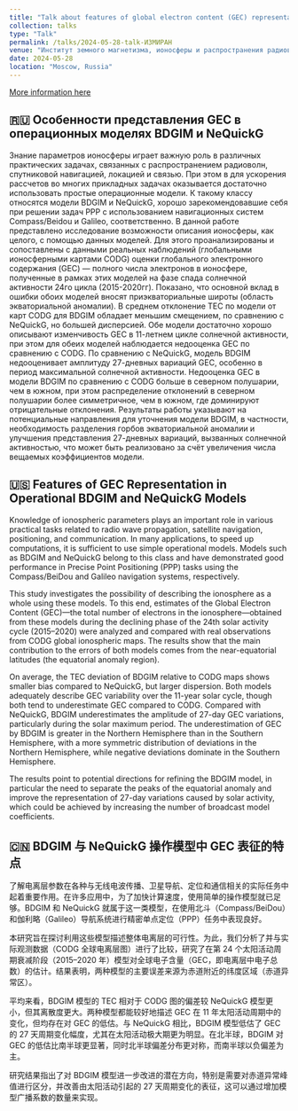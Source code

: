 ```yaml
---
title: "Talk about features of global electron content (GEC) representation in BDGIM and NeQuickG models"
collection: talks
type: "Talk"
permalink: /talks/2024-05-28-talk-ИЗМИРАН
venue: "Институт земного магнетизма, ионосферы и распространения радиоволн  им. Н.В. Пушкова"
date: 2024-05-28
location: "Moscow, Russia"
---
```


[More information here](https://forecast2024.izmiran.ru)

## 🇷🇺 Особенности представления GEC в операционных моделях BDGIM и NeQuickG

Знание параметров ионосферы играет важную роль в различных практических задачах, связанных с распространением радиоволн, спутниковой навигацией, локацией и связью. При этом в для ускорения рассчетов во многих прикладных задачах оказывается достаточно использовать простые операционные модели. К такому классу относятся модели BDGIM и NeQuickG, хорошо зарекомендовавшие себя при решении задач PPP с использованием навигационных систем Compass/Beidou и Galileo, соответственно.  В данной работе представлено исследование возможности описания ионосферы, как целого, с помощью данных моделей. Для этого проанализированы и сопоставлены с данными реальных наблюдений (глобальными ионосферными картами CODG) оценки глобального электронного содержания (GEC) — полного числа электронов в ионосфере, полученные в рамках этих моделей на фазе спада солнечной активности 24го цикла (2015-2020гг). Показано, что основной вклад в ошибки обоих моделей вносят приэкваториальные широты (область экваториальной аномалии). В среднем отклонение TEC по модели от карт CODG для BDGIM обладает меньшим смещением, по сравнению с NeQuickG, но большей дисперсией. Обе модели достаточно хорошо описывают изменчивость GEC в 11-летнем цикле солнечной активности, при этом для обеих моделей наблюдается недооценка GEC по сравнению с CODG. По сравнению с NeQuickG, модель BDGIM недооценивает амплитуду 27-дневных вариаций GEC, особенно в период максимальной солнечной активности. Недооценка GEC в модели BDGIM по сравнению с CODG больше в северном полушарии, чем в южном, при этом распределение отклонений в северном полушарии более симметричное, чем в южном, где доминируют отрицательные отклонения. Результаты работы указывают на потенциальные направления для уточнения модели BDGIM, в частности, необходимость разделения горбов экваториальной аномалии и улучшения представления 27-дневных вариаций, вызванных солнечной активностью, что может быть реализовано за счёт увеличения числа вещаемых коэффициентов модели. 

## 🇺🇸 Features of GEC Representation in Operational BDGIM and NeQuickG Models

Knowledge of ionospheric parameters plays an important role in various practical tasks related to radio wave propagation, satellite navigation, positioning, and communication. In many applications, to speed up computations, it is sufficient to use simple operational models. Models such as BDGIM and NeQuickG belong to this class and have demonstrated good performance in Precise Point Positioning (PPP) tasks using the Compass/BeiDou and Galileo navigation systems, respectively.

This study investigates the possibility of describing the ionosphere as a whole using these models. To this end, estimates of the Global Electron Content (GEC)—the total number of electrons in the ionosphere—obtained from these models during the declining phase of the 24th solar activity cycle (2015–2020) were analyzed and compared with real observations from CODG global ionospheric maps. The results show that the main contribution to the errors of both models comes from the near-equatorial latitudes (the equatorial anomaly region).

On average, the TEC deviation of BDGIM relative to CODG maps shows smaller bias compared to NeQuickG, but larger dispersion. Both models adequately describe GEC variability over the 11-year solar cycle, though both tend to underestimate GEC compared to CODG. Compared with NeQuickG, BDGIM underestimates the amplitude of 27-day GEC variations, particularly during the solar maximum period. The underestimation of GEC by BDGIM is greater in the Northern Hemisphere than in the Southern Hemisphere, with a more symmetric distribution of deviations in the Northern Hemisphere, while negative deviations dominate in the Southern Hemisphere.

The results point to potential directions for refining the BDGIM model, in particular the need to separate the peaks of the equatorial anomaly and improve the representation of 27-day variations caused by solar activity, which could be achieved by increasing the number of broadcast model coefficients.

## 🇨🇳 BDGIM 与 NeQuickG 操作模型中 GEC 表征的特点

了解电离层参数在各种与无线电波传播、卫星导航、定位和通信相关的实际任务中起着重要作用。在许多应用中，为了加快计算速度，使用简单的操作模型就已足够。BDGIM 和 NeQuickG 就属于这一类模型，在使用北斗（Compass/BeiDou）和伽利略（Galileo）导航系统进行精密单点定位（PPP）任务中表现良好。

本研究旨在探讨利用这些模型描述整体电离层的可行性。为此，我们分析了并与实际观测数据（CODG 全球电离层图）进行了比较，研究了在第 24 个太阳活动周期衰减阶段（2015–2020 年）模型对全球电子含量（GEC，即电离层中电子总数）的估计。结果表明，两种模型的主要误差来源为赤道附近的纬度区域（赤道异常区）。

平均来看，BDGIM 模型的 TEC 相对于 CODG 图的偏差较 NeQuickG 模型更小，但其离散度更大。两种模型都能较好地描述 GEC 在 11 年太阳活动周期中的变化，但均存在对 GEC 的低估。与 NeQuickG 相比，BDGIM 模型低估了 GEC 的 27 天周期变化幅度，尤其在太阳活动极大期更为明显。在北半球，BDGIM 对 GEC 的低估比南半球更显著，同时北半球偏差分布更对称，而南半球以负偏差为主。

研究结果指出了对 BDGIM 模型进一步改进的潜在方向，特别是需要对赤道异常峰值进行区分，并改善由太阳活动引起的 27 天周期变化的表征，这可以通过增加模型广播系数的数量来实现。



